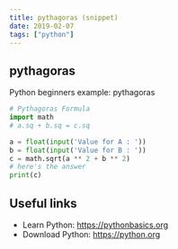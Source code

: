 ```yaml
---
title: pythagoras (snippet)
date: 2019-02-07
tags: ["python"]
---
```


## pythagoras

Python beginners example: pythagoras

```python
# Pythagoras Formula
import math
# a.sq + b.sq = c.sq

a = float(input('Value for A : '))
b = float(input('Value for B : '))
c = math.sqrt(a ** 2 + b ** 2)
# here's the answer
print(c)

```

## Useful links

- Learn Python: https://pythonbasics.org
- Download Python: https://python.org
